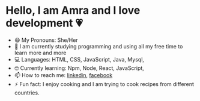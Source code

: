 # Hello, I am Amra and I love development :heartpulse:



- 😄 My Pronouns: She/Her
- 🌱 I am currently studying programming and using all my free time to learn more and more
- 💻 Languages: HTML, CSS, JavaScript, Java, Mysql,
- 🤓 Currently learning: Npm, Node, React, JavaScript,
- 📫 How to reach me: [linkedin](https://www.linkedin.com/in/amra-topuz-b5a0b7197/), [facebook](https://www.facebook.com/pufich)
- ⚡ Fun fact: I enjoy cooking and I am trying to cook recipes from different countries.
